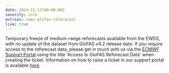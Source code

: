 ```yaml
---
date: 2024-11-11T00:00:00Z
severity: info
entries: cems-glofas-reforecast
live: true
---
```

Temporary freeze of medium-range reforecasts available from the EWDS, with no update of the dataset from GloFAS v4.2 release date. If you require access to the reforecast data, please get in touch with us via the [ECMWF Support Portal](https://confluence.ecmwf.int/site/support) using the title 'Access to GloFAS Reforecast Data' when creating the ticket. Information on how to raise a ticket in our support portal is available
[here](https://confluence.ecmwf.int/display/CEMS/CEMS-Flood+Data+Support).

